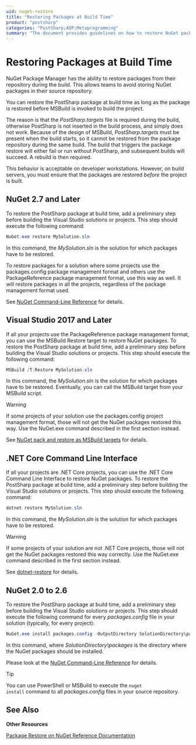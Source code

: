 ```yaml
---
uid: nuget-restore
title: "Restoring Packages at Build Time"
product: "postsharp"
categories: "PostSharp;AOP;Metaprogramming"
summary: "The document provides guidelines on how to restore NuGet packages at build time, specifically the PostSharp package, using different versions of NuGet, Visual Studio, and .NET Core Command Line Interface."
---
```

# Restoring Packages at Build Time

NuGet Package Manager has the ability to restore packages from their repository during the build. This allows teams to avoid storing NuGet packages in their source repository.

You can restore the PostSharp package at build time as long as the package is restored before MSBuild is invoked to build the project.

The reason is that the *PostSharp.targets* file is required during the build, otherwise PostSharp is not inserted in the build process, and simply does not work. Because of the design of MSBuild, *PostSharp.targets* must be present when the build starts, so it cannot be restored from the package repository during the same build. The build that triggers the package restore will either fail or run without PostSharp, and subsequent builds will succeed. A rebuild is then required. 

This behavior is acceptable on developer workstations. However, on build servers, you must ensure that the packages are restored *before* the project is built. 


## NuGet 2.7 and Later

To restore the PostSharp package at build time, add a preliminary step before building the Visual Studio solutions or projects. This step should execute the following command:

```powershell
NuGet.exe restore MySolution.sln
```

In this command, the *MySolution.sln* is the solution for which packages have to be restored. 

To restore packages for a solution where some projects use the packages.config package management format and others use the PackageReference package management format, use this way as well. It will restore packages in all the projects, regardless of the package management format used.

See [NuGet Command-Line Reference](http://docs.nuget.org/docs/reference/command-line-reference) for details. 


## Visual Studio 2017 and Later

If all your projects use the PackageReference package management format, you can use the MSBuild Restore target to restore NuGet packages. To restore the PostSharp package at build time, add a preliminary step before building the Visual Studio solutions or projects. This step should execute the following command:

```powershell
MSBuild /T:Restore MySolution.sln
```

In this command, the *MySolution.sln* is the solution for which packages have to be restored. Eventually, you can call the MSBuild target from your MSBuild script. 

> [!WARNING]
> If some projects of your solution use the packages.config project management format, those will not get the NuGet packages restored this way. Use the NuGet.exe command described in the first section instead.

See [NuGet pack and restore as MSBuild targets](https://docs.microsoft.com/en-us/nuget/schema/msbuild-targets#restore-target) for details. 


## .NET Core Command Line Interface

If all your projects are .NET Core projects, you can use the .NET Core Command Line Interface to restore NuGet packages. To restore the PostSharp package at build time, add a preliminary step before building the Visual Studio solutions or projects. This step should execute the following command:

```powershell
dotnet restore MySolution.sln
```

In this command, the *MySolution.sln* is the solution for which packages have to be restored. 

> [!WARNING]
> If some projects of your solution are not .NET Core projects, those will not get the NuGet packages restored this way correctly. Use the NuGet.exe command described in the first section instead.

See [dotnet-restore](https://docs.microsoft.com/en-us/dotnet/core/tools/dotnet-restore) for details. 


## NuGet 2.0 to 2.6

To restore the PostSharp package at build time, add a preliminary step before building the Visual Studio solutions or projects. This step should execute the following command for every *packages.config* file in your solution (typically, for every project): 

```powershell
NuGet.exe install packages.config -OutputDirectory SolutionDirectory\packages
```

In this command, where *SolutionDirectory\packages* is the directory where the NuGet packages should be installed. 

Please look at the [NuGet Command-Line Reference](http://docs.nuget.org/docs/reference/command-line-reference) for details. 

> [!TIP]
> You can use PowerShell or MSBuild to execute the <code>nuget install</code>
 command to all *packages.config* files in your source repository. 

## See Also

**Other Resources**

[Package Restore on NuGet Reference Documentation](http://docs.nuget.org/docs/reference/package-restore)
<br>
